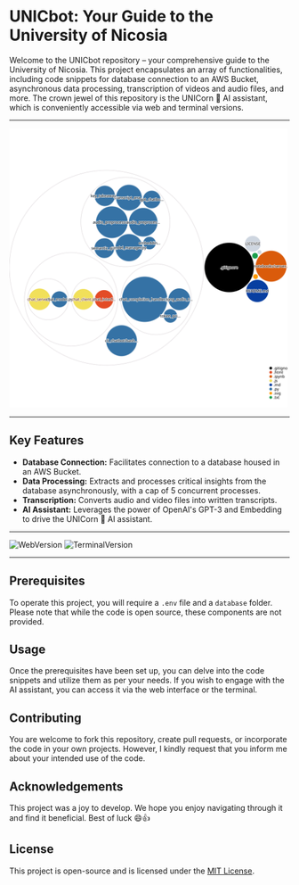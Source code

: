 # UNICbot: Your Guide to the University of Nicosia 

Welcome to the UNICbot repository – your comprehensive guide to the University of Nicosia. This project encapsulates an array of functionalities, including code snippets for database connection to an AWS Bucket, asynchronous data processing, transcription of videos and audio files, and more. The crown jewel of this repository is the UNICorn 🦄 AI assistant, which is conveniently accessible via web and terminal versions.

---

<img src="./diagram.svg" width="500px">

---

## Key Features

* **Database Connection:** Facilitates connection to a database housed in an AWS Bucket.
* **Data Processing:** Extracts and processes critical insights from the database asynchronously, with a cap of 5 concurrent processes.
* **Transcription:** Converts audio and video files into written transcripts.
* **AI Assistant:** Leverages the power of OpenAI's GPT-3 and Embedding to drive the UNICorn 🦄 AI assistant.

---

![WebVersion](https://github.com/HlexNC/UNIC_ChatBot/assets/66517969/e19f7eab-82c5-49bc-a124-61e25494918e)
![TerminalVersion](https://github.com/HlexNC/UNIC_ChatBot/assets/66517969/ce219d19-cb28-46a0-acfd-5b09245ee3dc)

---

## Prerequisites

To operate this project, you will require a `.env` file and a `database` folder. Please note that while the code is open source, these components are not provided.

## Usage

Once the prerequisites have been set up, you can delve into the code snippets and utilize them as per your needs. If you wish to engage with the AI assistant, you can access it via the web interface or the terminal.

## Contributing

You are welcome to fork this repository, create pull requests, or incorporate the code in your own projects. However, I kindly request that you inform me about your intended use of the code.

## Acknowledgements

This project was a joy to develop. We hope you enjoy navigating through it and find it beneficial. Best of luck 😄👍

## License

This project is open-source and is licensed under the [MIT License](LICENSE).
